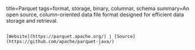 title=Parquet
tags=format, storage, binary, columnar, schema
summary=An open source, column-oriented data file format designed for efficient data storage and retrieval.
~~~~~~

[Website](https://parquet.apache.org/) | [Source](https://github.com/apache/parquet-java/)

